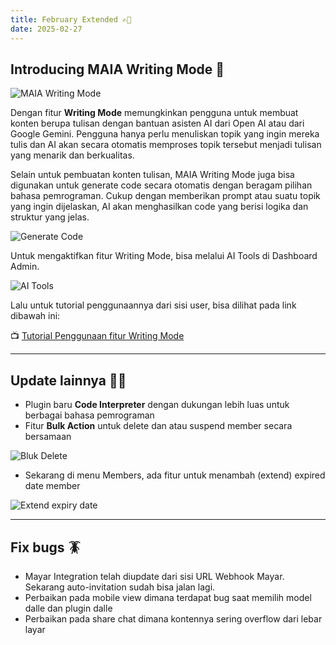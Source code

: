 ```yaml
---
title: February Extended ✍🏻
date: 2025-02-27
---
```


## Introducing MAIA Writing Mode 📝

![MAIA Writing Mode](https://res.cloudinary.com/moyadev/image/upload/v1740662975/maia/releases/write-mode-in-action_vyzkd7.webp)

Dengan fitur **Writing Mode** memungkinkan pengguna untuk membuat konten berupa tulisan dengan bantuan asisten AI dari Open AI atau dari Google Gemini. Pengguna hanya perlu menuliskan topik yang ingin mereka tulis dan AI akan secara otomatis memproses topik tersebut menjadi tulisan yang menarik dan berkualitas.

Selain untuk pembuatan konten tulisan, MAIA Writing Mode juga bisa digunakan untuk generate code secara otomatis dengan beragam pilihan bahasa pemrograman. Cukup dengan memberikan prompt atau suatu topik yang ingin dijelaskan, AI akan menghasilkan code yang berisi logika dan struktur yang jelas.

![Generate Code](https://res.cloudinary.com/moyadev/image/upload/v1740663429/maia/releases/write-mode-code_fiy7ci.webp)

Untuk mengaktifkan fitur Writing Mode, bisa melalui AI Tools di Dashboard Admin.

![AI Tools](https://res.cloudinary.com/moyadev/image/upload/v1740736913/ai-tools-writing-mode_vagxtw.webp)

Lalu untuk tutorial penggunaannya dari sisi user, bisa dilihat pada link dibawah ini:

📺 [Tutorial Penggunaan fitur Writing Mode](https://sena.smmall.cloud/MTc0MTA1NTU3NTY5Mw)

---

## Update lainnya 💅🏻

- Plugin baru **Code Interpreter** dengan dukungan lebih luas untuk berbagai bahasa pemrograman
- Fitur **Bulk Action** untuk delete dan atau suspend member secara bersamaan

![Bluk Delete](https://res.cloudinary.com/moyadev/image/upload/v1740663783/maia/releases/bulk-delete_mx5tsd.webp)

- Sekarang di menu Members, ada fitur untuk menambah (extend) expired date member

![Extend expiry date](https://res.cloudinary.com/moyadev/image/upload/v1740663999/maia/releases/extend-expiry-date_tuxlgi.webp)

---

## Fix bugs 🪳

- Mayar Integration telah diupdate dari sisi URL Webhook Mayar. Sekarang auto-invitation sudah bisa jalan lagi.
- Perbaikan pada mobile view dimana terdapat bug saat memilih model dalle dan plugin dalle
- Perbaikan pada share chat dimana kontennya sering overflow dari lebar layar


